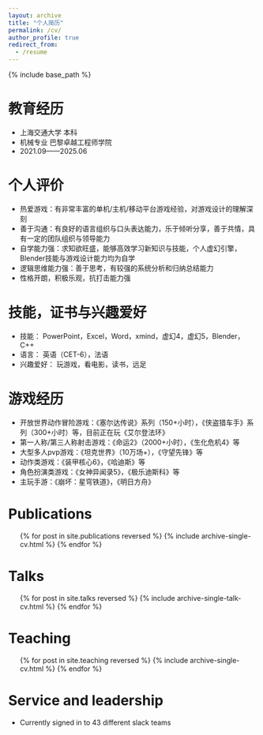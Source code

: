 ```yaml
---
layout: archive
title: "个人简历"
permalink: /cv/
author_profile: true
redirect_from:
  - /resume
---
```


{% include base_path %}

教育经历
======
* 上海交通大学 本科
* 机械专业 巴黎卓越工程师学院
* 2021.09——2025.06

个人评价
======
* 热爱游戏：有非常丰富的单机/主机/移动平台游戏经验，对游戏设计的理解深刻
* 善于沟通：有良好的语言组织与口头表达能力，乐于倾听分享，善于共情，具有一定的团队组织与领导能力
* 自学能力强：求知欲旺盛，能够高效学习新知识与技能，个人虚幻引擎，Blender技能与游戏设计能力均为自学
* 逻辑思维能力强：善于思考，有较强的系统分析和归纳总结能力
* 性格开朗，积极乐观，抗打击能力强
  
  
技能，证书与兴趣爱好
======
* 技能： PowerPoint，Excel，Word，xmind，虚幻4，虚幻5，Blender，C++
* 语言： 英语（CET-6），法语
* 兴趣爱好： 玩游戏，看电影，读书，远足

游戏经历
======
* 开放世界动作冒险游戏：《塞尔达传说》系列（150+小时），《侠盗猎车手》系列（300+小时）等，目前正在玩《艾尔登法环》
* 第一人称/第三人称射击游戏：《命运2》（2000+小时），《生化危机4》等
* 大型多人pvp游戏：《坦克世界》（10万场+），《守望先锋》等
* 动作类游戏：《装甲核心6》，《哈迪斯》等
* 角色扮演类游戏：《女神异闻录5》，《极乐迪斯科》等
* 主玩手游：《崩坏：星穹铁道》，《明日方舟》


Publications
======
  <ul>{% for post in site.publications reversed %}
    {% include archive-single-cv.html %}
  {% endfor %}</ul>
  
Talks
======
  <ul>{% for post in site.talks reversed %}
    {% include archive-single-talk-cv.html  %}
  {% endfor %}</ul>
  
Teaching
======
  <ul>{% for post in site.teaching reversed %}
    {% include archive-single-cv.html %}
  {% endfor %}</ul>
  
Service and leadership
======
* Currently signed in to 43 different slack teams
